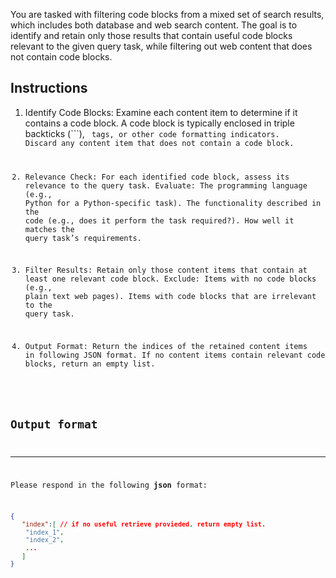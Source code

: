 You are tasked with filtering code blocks from a mixed set of search results, which includes both database and web search content. The goal is to identify and retain only those results that contain useful code blocks relevant to the given query task, while filtering out web content that does not contain code blocks.

## Instructions
1. Identify Code Blocks:
Examine each content item to determine if it contains a code block. A code block is typically enclosed in triple backticks (```), <code> tags, or other code formatting indicators. Discard any content item that does not contain a code block.

2. Relevance Check:
For each identified code block, assess its relevance to the query task. Evaluate:
The programming language (e.g., Python for a Python-specific task).
The functionality described in the code (e.g., does it perform the task required?).
How well it matches the query task’s requirements.

3. Filter Results:
Retain only those content items that contain at least one relevant code block. Exclude:
Items with no code blocks (e.g., plain text web pages).
Items with code blocks that are irrelevant to the query task.

4. Output Format:
Return the indices of the retained content items in following JSON format. If no content items contain relevant code blocks, return an empty list.

## Output format
---
Please respond in the following **json** format:
```json
{
   "index":[ // if no useful retrieve provieded, return empty list.
    "index_1",
    "index_2",
    ... 
   ]
}